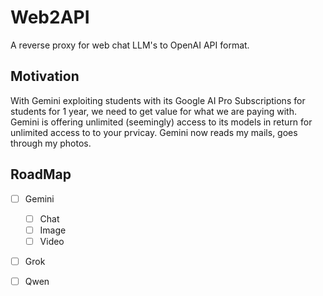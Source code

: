 # Web2API
A reverse proxy for web chat LLM's to OpenAI API format.
## Motivation
With Gemini exploiting students with its Google AI Pro Subscriptions for students for 1 year, we need to get value for what we are paying with.
Gemini is offering unlimited (seemingly) access to its models in return for unlimited access to to your prvicay. Gemini now reads my mails, goes through my photos.

## RoadMap
- [ ] Gemini
  - [ ] Chat
  - [ ] Image
  - [ ] Video
- [ ] Grok
- [ ] Qwen



